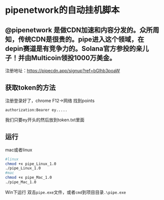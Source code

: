 # pipenetwork的自动挂机脚本

## @pipenetwork 是做CDN加速和内容分发的。众所周知，传统CDN是很贵的。pipe进入这个领域，在depin赛道是有竞争力的。Solana官方参投的亲儿子！并由Multicoin领投1000万美金。
注册地址：https://pipecdn.app/signup?ref=bGlhb3poaW

## 获取token的方法
注册登录好了，chrome F12->网络 找到points
```text
authorization:Bearer ey.....
```
我们只要ey开头的然后放到token.txt里面

## 运行
mac或者linux
```bash
#linux
chmod +x pipe_Linux_1.0
./pipe_Linux_1.0
#mac
chmod +x pipe_Mac_1.0
./pipe_Mac_1.0
```
Win下运行
双击``pipe.exe``文件，或者``cmd``到项目目录``.\pipe.exe``
